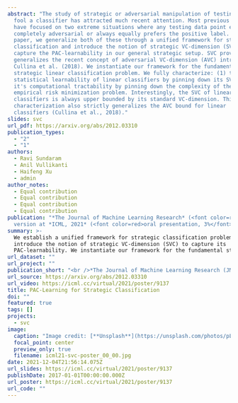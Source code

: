 ```yaml
---
abstract: "The study of strategic or adversarial manipulation of testing data to
  fool a classifier has attracted much recent attention. Most previous works
  have focused on two extreme situations where any testing data point either is
  completely adversarial or always equally prefers the positive label. In this
  paper, we generalize both of these through a unified framework for strategic
  classification and introduce the notion of strategic VC-dimension (SVC) to
  capture the PAC-learnability in our general strategic setup. SVC provably
  generalizes the recent concept of adversarial VC-dimension (AVC) introduced by
  Cullina et al. (2018). We instantiate our framework for the fundamental
  strategic linear classification problem. We fully characterize: (1) the
  statistical learnability of linear classifiers by pinning down its SVC; (2)
  it's computational tractability by pinning down the complexity of the
  empirical risk minimization problem. Interestingly, the SVC of linear
  classifiers is always upper bounded by its standard VC-dimension. This
  characterization also strictly generalizes the AVC bound for linear
  classifiers (Cullina et al., 2018)."
slides: svc
url_pdf: https://arxiv.org/abs/2012.03310
publication_types:
  - "2"
  - "1"
authors:
  - Ravi Sundaram
  - Anil Vullikanti
  - Haifeng Xu
  - admin
author_notes:
  - Equal contribution
  - Equal contribution
  - Equal contribution
  - Equal contribution
publication: "*The Journal of Machine Learning Research* (<font color=red>JMLR</font>), Shorter
  version at *ICML, 2021* (<font color=red>oral presentation, 3%</font>)"
summary: >-
  We establish a unified framework for strategic classification problems and
  introduce the notion of strategic VC-dimension (SVC) to capture its
  PAC-learnability. We instantiate our framework for the fundamental strategic linear classification problem and fully characterize: (1) the statistical learnability of linear classifiers by pinning down its SVC; (2) it's computational tractability by pinning down the complexity of the empirical risk minimization problem. 
url_dataset: ""
url_project: ""
publication_short: "<br />*The Journal of Machine Learning Research (JMLR)*, shorter version at *ICML, 2021* (<font color=red>oral presentation, 3%</font>) "
url_source: https://arxiv.org/abs/2012.03310
url_video: https://icml.cc/virtual/2021/poster/9137
title: PAC-Learning for Strategic Classification
doi: ""
featured: true
tags: []
projects:
  - svc
image:
  caption: "Image credit: [**Unsplash**](https://unsplash.com/photos/pLCdAaMFLTE)"
  focal_point: center
  preview_only: true
  filename: icml21-svc-poster_00_00.jpg
date: 2021-12-04T21:56:14.075Z
url_slides: https://icml.cc/virtual/2021/poster/9137
publishDate: 2017-01-01T00:00:00.000Z
url_poster: https://icml.cc/virtual/2021/poster/9137
url_code: ""
---
```

